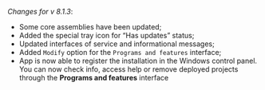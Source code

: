 _Changes for v 8.1.3_:
- Some core assemblies have been updated;
- Added the special tray icon for “Has updates” status;
- Updated interfaces of service and informational messages;
- Added `Modify` option for the `Programs and features` interface;
- App is now able to register the installation in the Windows control panel. You can now check info, access help or remove deployed projects through the **Programs and features** interface
